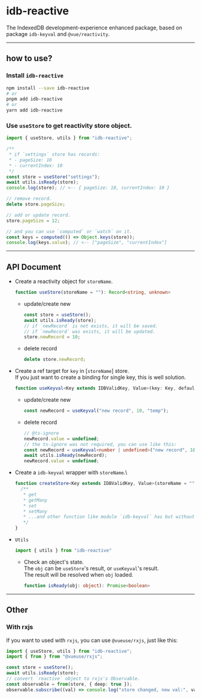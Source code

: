 # idb-reactive

The IndexedDB development-experience enhanced package, based on package `idb-keyval` and `@vue/reactivity`.

---

## how to use?

### Install `idb-reactive`

```bash
npm install --save idb-reactive
# or
pnpm add idb-reactive
# or
yarn add idb-reactive
```

### Use `useStore` to get reactivity store object.

```typescript
import { useStore, utils } from "idb-reactive";

/**
 * if `settings` store has records:
 * - pageSize: 10
 * - currentIndex: 10
 */
const store = useStore("settings");
await utils.isReady(store);
console.log(store); // <-- { pageSize: 10, currentIndex: 10 }

// remove record.
delete store.pageSize;

// add or update record.
store.pageSize = 12;

// and you can use `computed` or `watch` on it.
const keys = computed(() => Object.keys(store));
console.log(keys.value); // <-- ["pageSize", "currentIndex"]
```

---

## API Document

- Create a reactivity object for `storeName`.
  ```ts
  function useStore(storeName = ""): Record<string, unknown>
  ```
  - update/create new
    ```ts
    const store = useStore();
    await utils.isReady(store);
    // if `newRecord` is not exists, it will be saved.
    // if `newRecord` was exists, it will be updated.
    store.newRecord = 10;
    ```
  - delete record
    ```ts
    delete store.newRecord;
    ```
- Create a ref target for `key` in [`storeName`] store.\
  If you just want to create a binding for single key, this is well solution.
  ```ts
  function useKeyval<Key extends IDBValidKey, Value>(key: Key, defaultValue?: Value, storeName = ""): Ref<Value>
  ```
  - update/create new
    ```ts
    const newRecord = useKeyval("new record", 10, "temp");
    ```
  - delete record
    ```ts
    // @ts-ignore
    newRecord.value = undefined;
    // the ts-ignore was not required, you can use like this:
    const newRecord = useKeyval<number | undefined>("new record", 10, "temp");
    await utils.isReady(newRecord);
    newRecord.value = undefined;
    ```
- Create a `idb-keyval` wrapper with `storeName`.\
  ```ts
  function createStore<Key extends IDBValidKey, Value>(storeName = ""): {
    /**
     * get
     * getMany
     * set
     * setMany
     * ...and other function like module `idb-keyval` has but without parameter `store`.
     */
  }
  ```
- `Utils`
  ```ts
  import { utils } from "idb-reactive"
  ```
  - Check an object's state.\
    The `obj` can be `useStore`'s result, or `useKeyval`'s result.\
    The result will be resolved when `obj` loaded.
    ```ts
    function isReady(obj: object): Promise<boolean>
    ```

---

## Other

### With rxjs

If you want to used with `rxjs`, you can use `@vueuse/rxjs`, just like this:

```ts
import { useStore, utils } from "idb-reactive";
import { from } from "@vueuse/rxjs";

const store = useStore();
await utils.isReady(store);
// convert `reactive` object to rxjs's Observable.
const observable = from(store, { deep: true });
observable.subscribe((val) => console.log("store changed, new val:", val));
```
